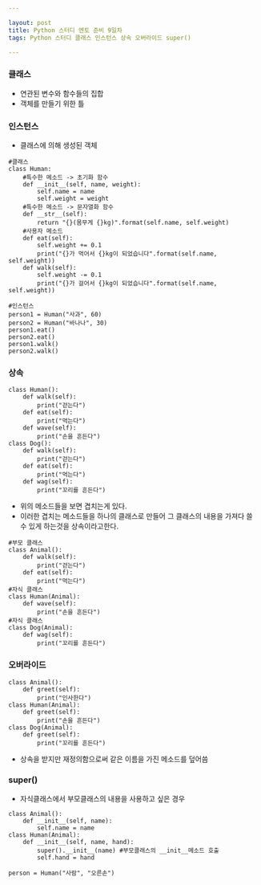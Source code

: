 ```yaml
---

layout: post
title: Python 스터디 멘토 준비 9일차
tags: Python 스터디 클래스 인스턴스 상속 오버라이드 super()

---
```


### 클래스
* 연관된 변수와 함수들의 집합
* 객체를 만들기 위한 틀

### 인스턴스
* 클래스에 의해 생성된 객체

```
#클래스
class Human:
    #특수한 메소드 -> 초기화 함수
    def __init__(self, name, weight):
    	self.name = name
        self.weight = weight
    #특수한 메소드 -> 문자열화 함수
    def __str__(self):
    	return "{}(몸무게 {}kg)".format(self.name, self.weight)
    #사용자 메소드
    def eat(self):
    	self.weight += 0.1
        print("{}가 먹어서 {}kg이 되었습니다".format(self.name, self.weight))
    def walk(self):
    	self.weight -= 0.1
        print("{}가 걸어서 {}kg이 되었습니다".format(self.name, self.weight))

#인스턴스
person1 = Human("사과", 60)
person2 = Human("바나나", 30)
person1.eat()
person2.eat()
person1.walk()
person2.walk()
```

### 상속
```
class Human():
    def walk(self):
    	print("걷는다")
    def eat(self):
    	print("먹는다")
    def wave(self):
    	print("손을 흔든다")
class Dog():
    def walk(self):
    	print("걷는다")
    def eat(self):
    	print("먹는다")
    def wag(self):
    	print("꼬리를 흔든다")
```

* 위의 메소드들을 보면 겹치는게 있다.
* 이러한 겹치는 메소드들을 하나의 클래스로 만들어 그 클래스의 내용을 가져다 쓸 수 있게 하는것을 상속이라고한다.

```
#부모 클래스
class Animal():
    def walk(self):
    	print("걷는다")
    def eat(self):
    	print("먹는다")
#자식 클래스
class Human(Animal):
    def wave(self):
    	print("손을 흔든다")
#자식 클래스
class Dog(Animal):
    def wag(self):
    	print("꼬리를 흔든다")
```

### 오버라이드
```
class Animal():
    def greet(self):
    	print("인사한다")
class Human(Animal):
    def greet(self):
    	print("손을 흔든다")
class Dog(Animal):
    def greet(self):
    	print("꼬리를 흔든다")
```

* 상속을 받지만 재정의함으로써 같은 이름을 가진 메소드를 덮어씀

### super()
* 자식클래스에서 부모클래스의 내용을 사용하고 싶은 경우
```
class Animal():
    def __init__(self, name):
    	self.name = name
class Human(Animal):
    def __init__(self, name, hand):
    	super().__init__(name) #부모클래스의 __init__메소드 호출
        self.hand = hand

person = Human("사람", "오른손")
```
